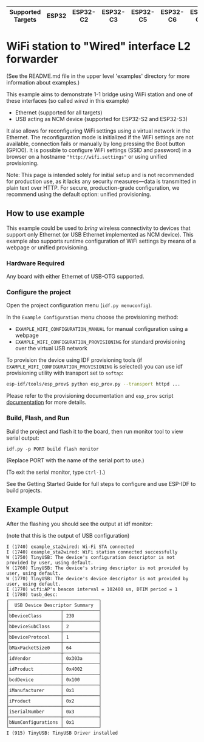 | Supported Targets | ESP32 | ESP32-C2 | ESP32-C3 | ESP32-C5 | ESP32-C6 | ESP32-C61 | ESP32-S2 | ESP32-S3 |
| ----------------- | ----- | -------- | -------- | -------- | -------- | --------- | -------- | -------- |

# WiFi station to "Wired" interface L2 forwarder

(See the README.md file in the upper level 'examples' directory for more information about examples.)

This example aims to demonstrate 1-1 bridge using WiFi station and one of these interfaces (so called *wired* in this example)
- Ethernet (supported for all targets)
- USB acting as NCM device (supported for ESP32-S2 and ESP32-S3)

It also allows for reconfiguring WiFi settings using a virtual network in the Ethernet. The reconfiguration mode is initialized if the WiFi settings are not available, connection fails or manually by long pressing the Boot button (GPIO0).
It is possible to configure WiFi settings (SSID and password) in a browser on a hostname `"http://wifi.settings"` or using unified provisioning.

Note: This page is intended solely for initial setup and is not recommended for production use, as it lacks any security measures—data is transmitted in plain text over HTTP. For secure, production-grade configuration, we recommend using the default option: unified provisioning.

## How to use example

This example could be used to *bring* wireless connectivity to devices that support only Ethernet (or USB Ethernet implemented as NCM device).
This example also supports runtime configuration of WiFi settings by means of a webpage or unified provisioning.


### Hardware Required

Any board with either Ethernet of USB-OTG supported.

### Configure the project

Open the project configuration menu (`idf.py menuconfig`).

In the `Example Configuration` menu choose the provisioning method:
* `EXAMPLE_WIFI_CONFIGURATION_MANUAL` for manual configuration using a webpage
* `EXAMPLE_WIFI_CONFIGURATION_PROVISIONING` for standard provisioning over the virtual USB network 

To provision the device using IDF provisioning tools (if `EXAMPLE_WIFI_CONFIGURATION_PROVISIONING` is selected) you can use idf provisioning utility with transport set to `softap`:
```bash
esp-idf/tools/esp_prov$ python esp_prov.py --transport httpd ...
```
Please refer to the provisioning documentation and `esp_prov` script [documentation](../../../tools/esp_prov/README.md) for more details.

### Build, Flash, and Run

Build the project and flash it to the board, then run monitor tool to view serial output:

```
idf.py -p PORT build flash monitor
```

(Replace PORT with the name of the serial port to use.)

(To exit the serial monitor, type ``Ctrl-]``.)

See the Getting Started Guide for full steps to configure and use ESP-IDF to build projects.

## Example Output

After the flashing you should see the output at idf monitor:

(note that this is the output of USB configuration)
```
I (1740) example_sta2wired: Wi-Fi STA connected
I (1740) example_sta2wired: WiFi station connected successfully
W (1750) TinyUSB: The device's configuration descriptor is not provided by user, using default.
W (1760) TinyUSB: The device's string descriptor is not provided by user, using default.
W (1770) TinyUSB: The device's device descriptor is not provided by user, using default.
I (1770) wifi:AP's beacon interval = 102400 us, DTIM period = 1
I (1780) tusb_desc:
┌─────────────────────────────────┐
│  USB Device Descriptor Summary  │
├───────────────────┬─────────────┤
│bDeviceClass       │ 239         │
├───────────────────┼─────────────┤
│bDeviceSubClass    │ 2           │
├───────────────────┼─────────────┤
│bDeviceProtocol    │ 1           │
├───────────────────┼─────────────┤
│bMaxPacketSize0    │ 64          │
├───────────────────┼─────────────┤
│idVendor           │ 0x303a      │
├───────────────────┼─────────────┤
│idProduct          │ 0x4002      │
├───────────────────┼─────────────┤
│bcdDevice          │ 0x100       │
├───────────────────┼─────────────┤
│iManufacturer      │ 0x1         │
├───────────────────┼─────────────┤
│iProduct           │ 0x2         │
├───────────────────┼─────────────┤
│iSerialNumber      │ 0x3         │
├───────────────────┼─────────────┤
│bNumConfigurations │ 0x1         │
└───────────────────┴─────────────┘
I (915) TinyUSB: TinyUSB Driver installed
```
